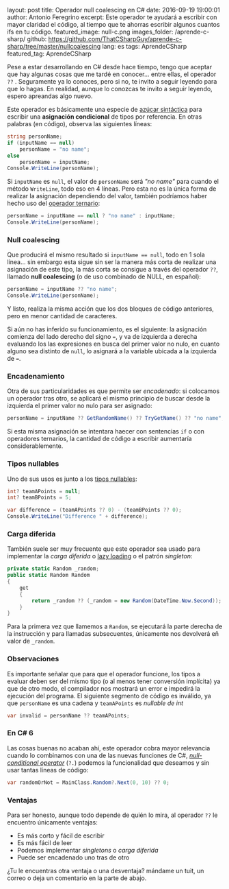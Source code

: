 layout: post
title: Operador null coalescing en C#
date: 2016-09-19 19:00:01
author: Antonio Feregrino
excerpt: Este operador te ayudará a escribir con mayor claridad el código, al tiempo que te ahorras escribir algunos cuantos ifs en tu código.
featured_image: null-c.png
images_folder: /aprende-c-sharp/
github: https://github.com/ThatCSharpGuy/aprende-c-sharp/tree/master/nullcoalescing
lang: es
tags: AprendeCSharp
featured_tag: AprendeCSharp

Pese a estar desarrollando en C# desde hace tiempo, tengo que aceptar que hay algunas cosas que me tardé en conocer... entre ellas, el operador `??` . Seguramente ya lo conoces, pero si no, te invito a seguir leyendo para que lo hagas. En realidad, aunque lo conozcas te invito a seguir leyendo, espero apreandas algo nuevo.

Este operador es básicamente una especie de <a href="../../tv/azucar-sintactica" target="_blank">azúcar sintáctica</a> para escribir una **asignación condicional** de tipos por referencia. En otras palabras (en código), observa las siguientes líneas:

```csharp  
string personName;
if (inputName == null)
    personName = "no name";
else
    personName = inputName;
Console.WriteLine(personName);
```  

Si `inputName` es `null`, el valor de `personName` será *"no name"* para cuando el método `WriteLine`, todo eso en 4 líneas. Pero esta no es la única forma de realizar la asignación dependiendo del valor, también podríamos haber hecho uso del <a href="https://msdn.microsoft.com/en-us/library/be21c7hw(VS.94).aspx" target="_blank">operador ternario</a>:  

```csharp  
personName = inputName == null ? "no name" : inputName;
Console.WriteLine(personName);
```  

### Null coalescing

Que producirá el mismo resultado si `inputName == null`, todo en 1 sola línea... sin embargo esta sigue sin ser la manera más corta de realizar una asignación de este tipo, la más corta se consigue a través del operador `??`, llamado **null coalescing** (o de uso combinado de NULL, en español):

```csharp  
personName = inputName ?? "no name";
Console.WriteLine(personName);
```  

Y listo, realiza la misma acción que los dos bloques de código anteriores, pero en menor cantidad de caracteres.

Si aún no has inferido su funcionamiento, es el siguiente: la asignación comienza del lado derecho del signo `=`, y va de izquierda a derecha evaluando los las expresiones en busca del primer valor no nulo, en cuanto alguno sea distinto de `null`, lo asignará a la variable ubicada a la izquierda de `=`.  

### Encadenamiento

Otra de sus particularidades es que permite ser *encadenado*: si colocamos un operador tras otro, se aplicará el mismo principio de buscar desde la izquierda el primer valor no nulo para ser asignado:  

```csharp  
personName = inputName ?? GetRandomName() ?? TryGetName() ?? "no name";
```

Si esta misma asignación se intentara haecer con sentencias `if` o con operadores ternarios, la cantidad de código a escribir aumentaría considerablemente.

### Tipos nullables   

Uno de sus usos es junto a los <a href="../tipos-nullables-en-c-sharp">tipos nullables</a>: 

```csharp  
int? teamAPoints = null;
int? teamBPoints = 5;

var difference = (teamAPoints ?? 0) - (teamBPoints ?? 0);
Console.WriteLine("Difference " + difference);
```  

### Carga diferida
También suele ser muy frecuente que este operador sea usado para implementar la *carga diferida* o <a href="https://es.wikipedia.org/wiki/Lazy_loading" target="_blank">lazy loading</a> o el patrón *singleton*:

```csharp  
private static Random _random;
public static Random Random
{
    get
    {
        return _random ?? (_random = new Random(DateTime.Now.Second));
    }
}
```  

Para la primera vez que llamemos a `Random`, se ejecutará la parte derecha de la instrucción y para llamadas subsecuentes, únicamente nos devolverá eñ valor de `_random`.

### Observaciones

Es importante señalar que para que el operador funcione, los tipos a evaluar deben ser del mismo tipo (o al menos tener conversión implícita) ya que de otro modo, el compilador nos mostrará un error e impedirá la ejecución del programa. El siguiente segmento de código es inválido, ya que `personName` es una cadena y `teamAPoints` es *nullable de int*

```csharp  
var invalid = personName ?? teamAPoints;
```  

### En C# 6  
Las cosas buenas no acaban ahí, este operador cobra mayor relevancia cuando lo combinamos con una de las nuevas funciones de C#, <a href="../c-sharp-seis/#null-conditional-operator" target="_blank"><em>null-conditional operator</em></a> (`?.`) podemos la funcionalidad que deseamos y sin usar tantas líneas de código:

```csharp  
var randomOrNot = MainClass.Random?.Next(0, 10) ?? 0;
```  

### Ventajas  
Para ser honesto, aunque todo depende de quién lo mira, al operador `??` le encuentro únicamente ventajas:  

 - Es más corto y fácil de escribir  
 - Es más fácil de leer
 - Podemos implementar *singletons* o *carga diferida*
 - Puede ser encadenado uno tras de otro

¿Tu le encuentras otra ventaja o una desventaja? mándame un tuit, un correo o deja un comentario en la parte de abajo.
